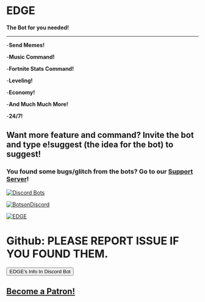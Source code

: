 # **EDGE**

**The Bot for you needed!**

-----

-**Send Memes!**

-**Music Command!**

-**Fortnite Stats Command!**

-**Leveling!**

-**Economy!**


-**And Much Much More!**

-**24/7!**

## **Want more feature and command? Invite the bot and type e!suggest (the idea for the bot) to suggest!**

### **You found some bugs/glitch from the bots? Go to our [Support Server](https://discord.gg/atr2JFR)!**

[![Discord Bots](https://discordbots.org/api/widget/510122334795989003.svg)](https://discordbots.org/bot/510122334795989003)

[![BotsonDiscord](https://botsfordiscord.com/api/bot/510122334795989003/widget.png)](https://botsfordiscord.com/bot/510122334795989003)

[![EDGE](https://bots.ondiscord.xyz/bots/510122334795989003/embed?theme=dark&showGuilds=true)](https://bots.ondiscord.xyz/bots/510122334795989003)

# **Github: PLEASE REPORT ISSUE IF YOU FOUND THEM.**

<input type="button" value="EDGE's Info In Discord Bot" onclick="location.href='https://discordbots.org/bot/510122334795989003'">

[Become a Patron!](https://www.patreon.com/bePatron?u=17310571)
-----
